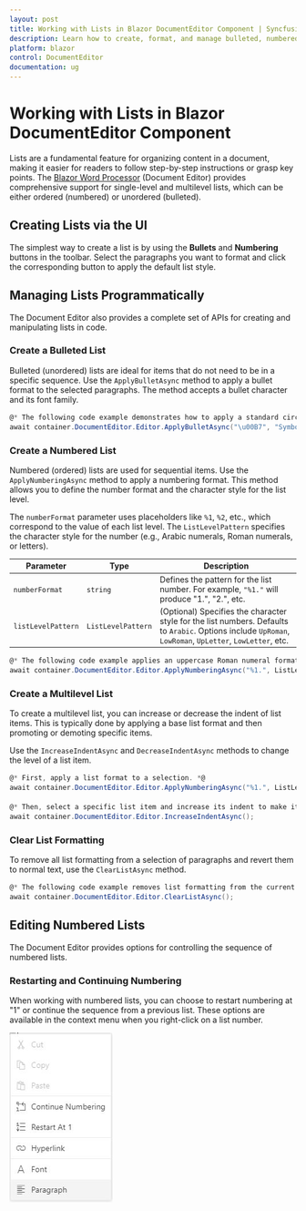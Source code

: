 ```yaml
---
layout: post
title: Working with Lists in Blazor DocumentEditor Component | Syncfusion
description: Learn how to create, format, and manage bulleted, numbered, and multilevel lists in the Syncfusion Blazor Document Editor component, both through the UI and programmatically.
platform: blazor
control: DocumentEditor
documentation: ug
---
```


# Working with Lists in Blazor DocumentEditor Component

Lists are a fundamental feature for organizing content in a document, making it easier for readers to follow step-by-step instructions or grasp key points. The [Blazor Word Processor](https://www.syncfusion.com/blazor-components/blazor-word-processor) (Document Editor) provides comprehensive support for single-level and multilevel lists, which can be either ordered (numbered) or unordered (bulleted).

## Creating Lists via the UI

The simplest way to create a list is by using the **Bullets** and **Numbering** buttons in the toolbar. Select the paragraphs you want to format and click the corresponding button to apply the default list style.

## Managing Lists Programmatically

The Document Editor also provides a complete set of APIs for creating and manipulating lists in code.

### Create a Bulleted List

Bulleted (unordered) lists are ideal for items that do not need to be in a specific sequence. Use the `ApplyBulletAsync` method to apply a bullet format to the selected paragraphs. The method accepts a bullet character and its font family.

```csharp
@* The following code example demonstrates how to apply a standard circular bullet. *@
await container.DocumentEditor.Editor.ApplyBulletAsync("\u00B7", "Symbol");
```

### Create a Numbered List

Numbered (ordered) lists are used for sequential items. Use the `ApplyNumberingAsync` method to apply a numbering format. This method allows you to define the number format and the character style for the list level.

The `numberFormat` parameter uses placeholders like `%1`, `%2`, etc., which correspond to the value of each list level. The `ListLevelPattern` specifies the character style for the number (e.g., Arabic numerals, Roman numerals, or letters).

| Parameter | Type | Description |
|---|---|---|
| `numberFormat` | `string` | Defines the pattern for the list number. For example, `"%1."` will produce "1.", "2.", etc. |
| `listLevelPattern` | `ListLevelPattern` | (Optional) Specifies the character style for the list numbers. Defaults to `Arabic`. Options include `UpRoman`, `LowRoman`, `UpLetter`, `LowLetter`, etc. |

```csharp
@* The following code example applies an uppercase Roman numeral format to the selected list. *@
await container.DocumentEditor.Editor.ApplyNumberingAsync("%1.", ListLevelPattern.UpRoman);
```

### Create a Multilevel List

To create a multilevel list, you can increase or decrease the indent of list items. This is typically done by applying a base list format and then promoting or demoting specific items.

Use the `IncreaseIndentAsync` and `DecreaseIndentAsync` methods to change the level of a list item.

```csharp
@* First, apply a list format to a selection. *@
await container.DocumentEditor.Editor.ApplyNumberingAsync("%1.", ListLevelPattern.Arabic);

@* Then, select a specific list item and increase its indent to make it a sub-item. *@
await container.DocumentEditor.Editor.IncreaseIndentAsync();
```

### Clear List Formatting

To remove all list formatting from a selection of paragraphs and revert them to normal text, use the `ClearListAsync` method.

```csharp
@* The following code example removes list formatting from the current selection. *@
await container.DocumentEditor.Editor.ClearListAsync();
```

## Editing Numbered Lists

The Document Editor provides options for controlling the sequence of numbered lists.

### Restarting and Continuing Numbering

When working with numbered lists, you can choose to restart numbering at "1" or continue the sequence from a previous list. These options are available in the context menu when you right-click on a list number.

![Context menu in Blazor Document Editor showing options to restart or continue list numbering.](images/blazor-document-editor-list.jpeg)